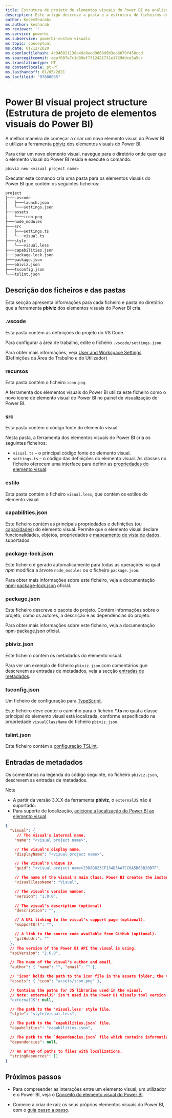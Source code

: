 ```yaml
---
title: Estrutura de projeto de elementos visuais do Power BI na análise incorporada do Power BI para melhores informações de BI incorporadas
description: Este artigo descreve a pasta e a estrutura de ficheiros de um projeto de elementos visuais do Power BI. Permita melhores informações de BI incorporadas com a análise incorporada do Power BI.
author: KesemSharabi
ms.author: kesharab
ms.reviewer: ''
ms.service: powerbi
ms.subservice: powerbi-custom-visuals
ms.topic: conceptual
ms.date: 01/12/2020
ms.openlocfilehash: 4c946021138e49c0aed9668d9b3ea6079f458ccd
ms.sourcegitcommit: eeaf607e7c1d89ef7312421731e1729ddce5a5cc
ms.translationtype: HT
ms.contentlocale: pt-PT
ms.lasthandoff: 01/05/2021
ms.locfileid: "97888035"
---
```

# <a name="power-bi-visual-project-structure"></a>Power BI visual project structure (Estrutura de projeto de elementos visuais do Power BI)

A melhor maneira de começar a criar um novo elemento visual do Power BI é utilizar a ferramenta [pbiviz](https://www.npmjs.com/package/powerbi-visuals-tools) dos elementos visuais do Power BI.

Para criar um novo elemento visual, navegue para o diretório onde quer que o elemento visual do Power BI resida e execute o comando:

`pbiviz new <visual project name>`

Executar este comando cria uma pasta para os elementos visuais do Power BI que contém os seguintes ficheiros:

```markdown
project
├───.vscode
│   ├───launch.json
│   └───settings.json
├───assets
│   └───icon.png
├───node_modules
├───src
│   ├───settings.ts
│   └───visual.ts
├───style
│   └───visual.less
├───capabilities.json
├───package-lock.json
├───package.json
├───pbiviz.json
├───tsconfig.json
└───tslint.json
```

## <a name="folder-and-file-description"></a>Descrição dos ficheiros e das pastas

Esta secção apresenta informações para cada ficheiro e pasta no diretório que a ferramenta **pbiviz** dos elementos visuais do Power BI cria.  

### <a name="vscode"></a>.vscode

Esta pasta contém as definições do projeto do VS Code.

Para configurar a área de trabalho, edite o ficheiro `.vscode/settings.json`.

Para obter mais informações, veja [User and Workspace Settings](https://code.visualstudio.com/docs/getstarted/settings) (Definições da Área de Trabalho e do Utilizador)

### <a name="assets"></a>recursos

Esta pasta contém o ficheiro `icon.png`.

A ferramenta dos elementos visuais do Power BI utiliza este ficheiro como o novo ícone de elemento visual do Power BI no painel de visualização do Power BI.

### <a name="src"></a>src

Esta pasta contém o código fonte do elemento visual.

Nesta pasta, a ferramenta dos elementos visuais do Power BI cria os seguintes ficheiros:
* `visual.ts` – o principal código fonte do elemento visual.
* `settings.ts` – o código das definições do elemento visual. As classes no ficheiro oferecem uma interface para definir as [propriedades do elemento visual](./objects-properties.md#properties).

### <a name="style"></a>estilo

Esta pasta contém o ficheiro `visual.less`, que contém os estilos do elemento visual.

### <a name="capabilitiesjson"></a>capabilities.json

Este ficheiro contém as principais propriedades e definições (ou [capacidades](./capabilities.md)) do elemento visual. Permite que o elemento visual declare funcionalidades, objetos, propriedades e [mapeamento de vista de dados](./dataview-mappings.md). suportados.

### <a name="package-lockjson"></a>package-lock.json

Este ficheiro é gerado automaticamente para todas as operações na qual *npm* modifica a árvore `node_modules` ou o ficheiro `package.json`.

Para obter mais informações sobre este ficheiro, veja a documentação [npm-package-lock.json](https://docs.npmjs.com/files/package-lock.json) oficial.

### <a name="packagejson"></a>package.json

Este ficheiro descreve o pacote do projeto. Contém informações sobre o projeto, como os autores, a descrição e as dependências do projeto.

Para obter mais informações sobre este ficheiro, veja a documentação [npm-package.json](https://docs.npmjs.com/files/package.json.html) oficial.

### <a name="pbivizjson"></a>pbiviz.json

Este ficheiro contém os metadados do elemento visual.

Para ver um exemplo de ficheiro `pbiviz.json` com comentários que descrevem as entradas de metadados, veja a secção [entradas de metadados](#metadata-entries).

### <a name="tsconfigjson"></a>tsconfig.json

Um ficheiro de configuração para [TypeScript](https://www.typescriptlang.org/docs/handbook/tsconfig-json.html).

Este ficheiro deve conter o caminho para o ficheiro **\*.ts** no qual a classe principal do elemento visual está localizada, conforme especificado na propriedade `visualClassName` do ficheiro `pbiviz.json`.

### <a name="tslintjson"></a>tslint.json

Este ficheiro contém a [configuração TSLint](https://palantir.github.io/tslint/usage/configuration/).

## <a name="metadata-entries"></a>Entradas de metadados

Os comentários na legenda do código seguinte, no ficheiro `pbiviz.json`, descrevem as entradas de metadados.

> [!NOTE]
> * A partir da versão 3.X.X da ferramenta **pbiviz**, o `externalJS` não é suportado.
> * Para suporte de localização, [adicione a localização do Power BI ao elemento visual](./localization.md).

```json
{
  "visual": {
     // The visual's internal name.
    "name": "<visual project name>",

    // The visual's display name.
    "displayName": "<visual project name>",

    // The visual's unique ID.
    "guid": "<visual project name>23D8B823CF134D3AA7CC0A5D63B20B7F",

    // The name of the visual's main class. Power BI creates the instance of this class to start using the visual in a Power BI report.
    "visualClassName": "Visual",

    // The visual's version number.
    "version": "1.0.0",
    
    // The visual's description (optional)
    "description": "",

    // A URL linking to the visual's support page (optional).
    "supportUrl": "",

    // A link to the source code available from GitHub (optional).
    "gitHubUrl": ""
  },
  // The version of the Power BI API the visual is using.
  "apiVersion": "2.6.0",

  // The name of the visual's author and email.
  "author": { "name": "", "email": "" },

  // 'icon' holds the path to the icon file in the assets folder; the visual's display icon.
  "assets": { "icon": "assets/icon.png" },

  // Contains the paths for JS libraries used in the visual.
  // Note: externalJS' isn't used in the Power BI visuals tool version 3.x.x or higher.
  "externalJS": null,

  // The path to the 'visual.less' style file.
  "style": "style/visual.less",

  // The path to the `capabilities.json` file.
  "capabilities": "capabilities.json",

  // The path to the `dependencies.json` file which contains information about R packages used in R based visuals.
  "dependencies": null,

  // An array of paths to files with localizations.
  "stringResources": []
}
```

## <a name="next-steps"></a>Próximos passos

* Para compreender as interações entre um elemento visual, um utilizador e o Power BI, veja o [Conceito do elemento visual do Power BI](./power-bi-visuals-concept.md).

* Comece a criar de raiz os seus próprios elementos visuais do Power BI, com o [guia passo a passo](./develop-circle-card.md).
